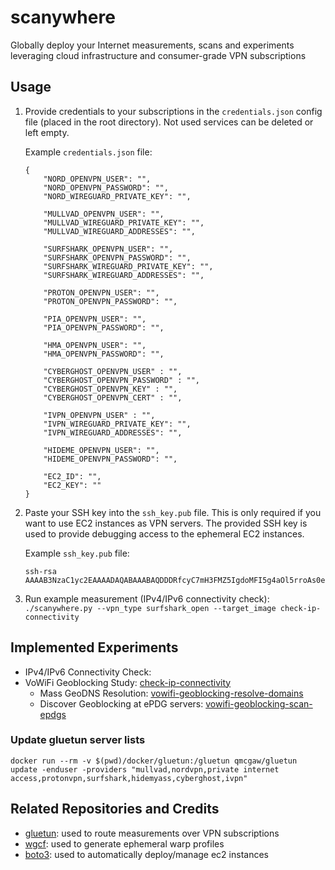 # scanywhere
Globally deploy your Internet measurements, scans and experiments leveraging cloud infrastructure and consumer-grade VPN subscriptions

## Usage
1. Provide credentials to your subscriptions in the `credentials.json` config file (placed in the root directory). Not used services can be deleted or left empty.

    Example `credentials.json` file:
    ```
    {
        "NORD_OPENVPN_USER": "",
        "NORD_OPENVPN_PASSWORD": "",
        "NORD_WIREGUARD_PRIVATE_KEY": "",

        "MULLVAD_OPENVPN_USER": "",
        "MULLVAD_WIREGUARD_PRIVATE_KEY": "",
        "MULLVAD_WIREGUARD_ADDRESSES": "",

        "SURFSHARK_OPENVPN_USER": "",
        "SURFSHARK_OPENVPN_PASSWORD": "",
        "SURFSHARK_WIREGUARD_PRIVATE_KEY": "",
        "SURFSHARK_WIREGUARD_ADDRESSES": "",

        "PROTON_OPENVPN_USER": "",
        "PROTON_OPENVPN_PASSWORD": "",

        "PIA_OPENVPN_USER": "",
        "PIA_OPENVPN_PASSWORD": "",

        "HMA_OPENVPN_USER": "",
        "HMA_OPENVPN_PASSWORD": "",

        "CYBERGHOST_OPENVPN_USER" : "",
        "CYBERGHOST_OPENVPN_PASSWORD" : "",
        "CYBERGHOST_OPENVPN_KEY" : "",
        "CYBERGHOST_OPENVPN_CERT" : "",

        "IVPN_OPENVPN_USER" : "",
        "IVPN_WIREGUARD_PRIVATE_KEY": "",
        "IVPN_WIREGUARD_ADDRESSES": "",

        "HIDEME_OPENVPN_USER": "",
        "HIDEME_OPENVPN_PASSWORD": "",

        "EC2_ID": "",
        "EC2_KEY": ""
    }
    ```
2. Paste your SSH key into the `ssh_key.pub` file. This is only required if you want to use EC2 instances as VPN servers. The provided SSH key is used to provide debugging access to the ephemeral EC2 instances.

    Example `ssh_key.pub` file:
    ```
    ssh-rsa AAAAB3NzaC1yc2EAAAADAQABAAABAQDDDRfcyC7mH3FMZ5IgdoMFI5g4aOl5rroAs0e+jJMYl2i+mtSpaZ7wkjo7uDgDARKdyDGshqq+yhUdZuzp/MX8av5XW4bZr8EKOULqMNo5jw2tSwtnMU0NNiCsPw8hT6ynnBJqJ9+9bfZuWK65h3oG9XonR+Bqh4hRVSls3jPk+/YUNicN98o02cMzerlfyGgssWvsG3wdk/gTWingzZTOciIHaG7bGq0Gz1Hh+LrSFbF2f4Z3zIg4D3C+8zpkAYjTbTI/L3KNB4vYJhgEEyTWb5lVZp34/G8+Z5Sn/HBkgd6JA0HkaivZKlelqQa6P5vkGvMi8LLi+tWzg+gwHK01
    ```

3. Run example measurement (IPv4/IPv6 connectivity check):
`./scanywhere.py --vpn_type surfshark_open --target_image check-ip-connectivity`

## Implemented Experiments
- IPv4/IPv6 Connectivity Check: 
- VoWiFi Geoblocking Study: [check-ip-connectivity](/docker/check-ip-connectivity)
  - Mass GeoDNS Resolution: [vowifi-geoblocking-resolve-domains](/docker/vowifi-geoblocking-resolve-domains)
  - Discover Geoblocking at ePDG servers: [vowifi-geoblocking-scan-epdgs](/docker/vowifi-geoblocking-scan-epdgs)

### Update gluetun server lists
`docker run --rm -v $(pwd)/docker/gluetun:/gluetun qmcgaw/gluetun update -enduser -providers "mullvad,nordvpn,private internet access,protonvpn,surfshark,hidemyass,cyberghost,ivpn"`

## Related Repositories and Credits
* [gluetun](https://github.com/qdm12/gluetun): used to route measurements over VPN subscriptions
* [wgcf](https://github.com/ViRb3/wgcf): used to generate ephemeral warp profiles
* [boto3](https://github.com/boto/boto3): used to automatically deploy/manage ec2 instances